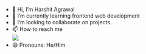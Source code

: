 - 👋 Hi, I’m Harshit Agrawal
- 🌱 I’m currently learning frontend web development
- 💞️ I’m looking to collaborate on projects.
- 📫 How to reach me
         <br/>[<img src="https://img.shields.io/badge/LinkedIn-0077B5?style=for-the-badge&logo=linkedin&logoColor=white"/>](https://www.linkedin.com/in/agrawalharshit8090/)
- 😄 Pronouns: He/Him




